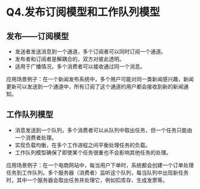 # Q4.发布订阅模型和工作队列模型

## 发布——订阅模型

+ 发送者发送消息到一个通道，多个订阅者可以同时订阅一个通道。
+ 发布者和订阅者是解耦合的，双方对彼此透明。
+ 适用于广播情况，多个消费者可以接收通过同一个消息。

 应用场景例子：在一个新闻发布系统中，多个用户可能对同一类新闻感兴趣，新闻更新可以发送到一个通道中，所有订阅了这个通道的用户都会接收到新的新闻通知。



## 工作队列模型

+ 消息发送到一个队列，多个消费者可以从队列中取出任务，但一个任务只能由一个消费者处理。
+ 实现负载均衡，在多个工作进程之间平衡处理任务的负载。
+ 工作队列模型确保了即使某个任务很重也不会影响其他任务的处理。

应用场景例子：在一个电商网站中，每当用户下单时，系统都会创建一个订单处理任务到工作队列。多个服务器（消费者）监听这个队列，每当队列中出现新任务时，其中一个服务器会取出任务并处理它，例如扣库存、生成发票等。
